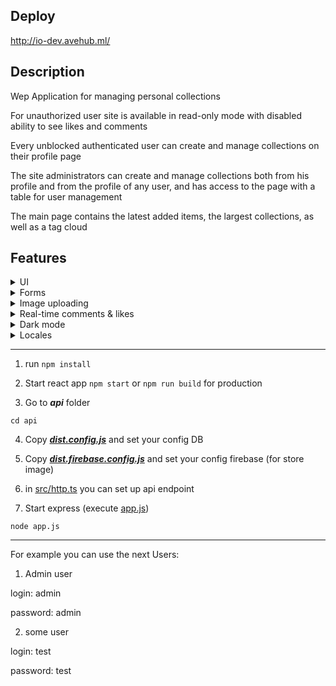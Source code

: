 ## Deploy

http://io-dev.avehub.ml/

## Description

Wep Application for managing personal collections

For unauthorized user site is available in read-only mode with disabled ability to see likes and comments

Every unblocked authenticated user can create and manage collections on their profile page

The site administrators can create and manage collections both from his profile and from the profile of any user, and has access to the page with a table for user management

The main page contains the latest added items, the largest collections, as well as a tag cloud

## Features

<details>
<summary>UI</summary>

The project is made using **Material UI** components

</details>

<details>
<summary>Forms</summary>

The forms in the project are controlled by **react-hook-form**

The project has forms:

* *Registration, login*

  Forms consist of text fields

* *Collection creation*

  The form consists of:<br>
  * Text field for input the title of the collection
  * Field to add a picture and view it, after uploading to the cloud
  * Field for selecting a collection theme with a fixed set options
  * Field for input the description
  * And optional extra fields for collection customization, which allow you to select future fields (by specifying the field name) that will be displayed when you create collection items

* *Item creation*

  The form consists of:<br>
  * Text field for input the title of the item
  * Field for input the description
  * Field for entering tags that is a *React Autocomplete component*, with the ability to select tags from those previously entered on the site when creating other items
  * Extra fields that are created depending on the data passed by the user when creating the collection.<br>
  There are 5 types of extra fields: 
      1. Number
      2. String
      3. Text 
      4. Date
      5. Checkbox

</details>

<details>
<summary>Image uploading</summary>

Images uploaded by the user are stored in **Firebase** cloud. An image url is saved to the database when the collection creation form is submitted

</details>

<details>
<summary>Real-time comments & likes</summary>

On the page of each item is implemented comments block and likes, which are updated in real-time mode using interval queries. 

Comments block and likes is available only to authorized users

</details>

<details>
<summary>Dark mode</summary>

Switching the theme of the site is done by clicking on the button in the header

Implemented based on MUI **createTheme** and **ThemeProvider**

</details>

<details>
<summary>Locales</summary>

Site localization can be switched by selecting a language in the header

Implemented based on **react-intl**

</details>


----------

1) run ``npm install``
2) Start react app
``npm start`` or ``npm run build`` for production

3) Go to ***api*** folder

``cd api``

4) Copy ***[dist.config.js](api%2Fdist.config.js)*** and set your config DB
5) Copy ***[dist.firebase.config.js](api%2Fdist.firebase.config.js)*** and set your config firebase (for store image)
6) in [src/http.ts](src%2Fhttp.ts) you can set up api endpoint

7) Start express (execute [app.js](api%2Fapp.js))

``node app.js``


----------

For example you can use the next Users:
1) Admin user 

login: admin

password: admin

2) some user

login: test

password: test
